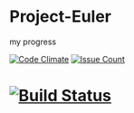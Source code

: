 # Project-Euler
my progress

[![Code Climate](https://lima.codeclimate.com/github/klysium/Project-Euler/badges/gpa.svg)](https://lima.codeclimate.com/github/klysium/Project-Euler)
[![Issue Count](https://lima.codeclimate.com/github/klysium/Project-Euler/badges/issue_count.svg)](https://lima.codeclimate.com/github/klysium/Project-Euler)
# [![Build Status](https://travis-ci.org/klysium/Project-Euler.svg?branch=master)](https://travis-ci.org/klysium/Project-Euler)
